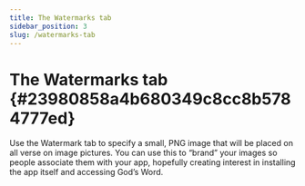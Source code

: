 ```yaml
---
title: The Watermarks tab
sidebar_position: 3
slug: /watermarks-tab
---
```




# The Watermarks tab {#23980858a4b680349c8cc8b5784777ed}


Use the Watermark tab to specify a small, PNG image that will be placed on all verse on image pictures. You can use this to “brand” your images so people associate them with your app, hopefully creating interest in installing the app itself and accessing God’s Word.

